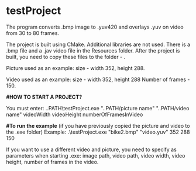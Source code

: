 # testProject
The program converts .bmp image to .yuv420 and overlays .yuv on video from 30 to 80 frames.

The project is built using CMake.
Additional libraries are not used.
There is a .bmp file and a .jav video file in the Resources folder.
After the project is built, you need to copy these files to the folder - .

Picture used as an example:
size - width 352, height 288.

Video used as an example:
size - width 352, height 288
Number of frames - 150.

**#HOW TO START A PROJECT?**

You must enter: ..PATH\testProject.exe "..PATH/picture name" "..PATH/video name" videoWidth videoHeight numberOfFramesInVideo 

**#To run the example** 
(if you have previously copied the picture and video to the .exe folder)
Example: .\testProject.exe "bike2.bmp" "video.yuv" 352 288 150

If you want to use a different video and picture, you need to specify as parameters when starting .exe:
        image path, video path, video width, video height, number of frames in the video.
